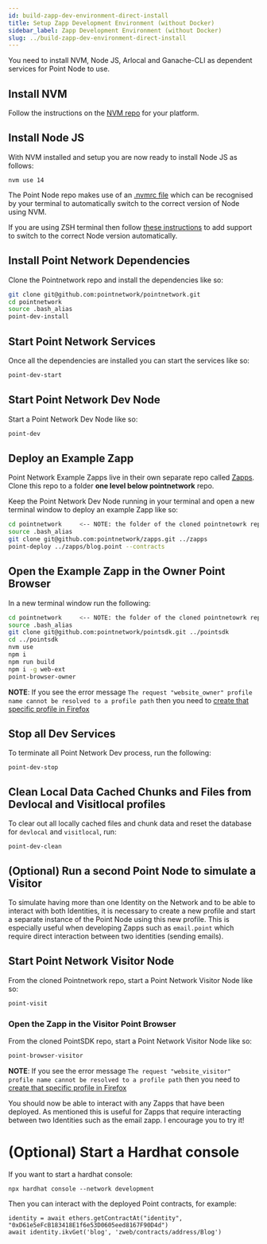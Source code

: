 ```yaml
---
id: build-zapp-dev-environment-direct-install
title: Setup Zapp Development Environment (without Docker)
sidebar_label: Zapp Development Environment (without Docker)
slug: ../build-zapp-dev-environment-direct-install
---
```

 
You need to install NVM, Node JS, Arlocal and Ganache-CLI as dependent services for Point Node to use.
 
## Install NVM
 
Follow the instructions on the [NVM repo](https://github.com/nvm-sh/nvm) for your platform.
 
## Install Node JS
 
With NVM installed and setup you are now ready to install Node JS as follows:
 
```
nvm use 14
```
 
The Point Node repo makes use of an [.nvmrc file](https://github.com/pointnetwork/pointnetwork/blob/develop/.nvmrc) which can be recognised by your terminal to automatically switch to the correct version of Node using NVM.
 
If you are using ZSH terminal then follow [these instructions](https://github.com/nvm-sh/nvm#zsh) to add support to switch to the correct Node version automatically. 
 
## Install Point Network Dependencies
 
Clone the Pointnetwork repo and install the dependencies like so:
 
```bash
git clone git@github.com:pointnetwork/pointnetwork.git
cd pointnetwork
source .bash_alias
point-dev-install
```
 
## Start Point Network Services
 
Once all the dependencies are installed you can start the services like so:
 
```bash
point-dev-start
```
 
## Start Point Network Dev Node
 
Start a Point Network Dev Node like so:
 
```bash
point-dev
```
 
## Deploy an Example Zapp
 
Point Network Example Zapps live in their own separate repo called [Zapps](https://github.com/pointnetwork/zapps). Clone this repo to a folder **one level below pointnetwork** repo. 
 
Keep the Point Network Dev Node running in your terminal and open a new terminal window to deploy an example Zapp like so:
 
```bash
cd pointnetwork     <-- NOTE: the folder of the cloned pointnetowrk repo
source .bash_alias
git clone git@github.com:pointnetwork/zapps.git ../zapps
point-deploy ../zapps/blog.point --contracts
```
 
## Open the Example Zapp in the Owner Point Browser
 
In a new terminal window run the following:
 
```bash
cd pointnetwork     <-- NOTE: the folder of the cloned pointnetowrk repo
source .bash_alias
git clone git@github.com:pointnetwork/pointsdk.git ../pointsdk
cd ../pointsdk
nvm use
npm i
npm run build
npm i -g web-ext
point-browser-owner
```
 
**NOTE**: If you see the error message `The request "website_owner" profile name cannot be resolved to a profile path` then you need to [create that specific profile in Firefox](./build-create-a-dev-point-network-profile-in-firefox)
 
## Stop all Dev Services
 
To terminate all Point Network Dev process, run the following:
 
```
point-dev-stop
```
 
## Clean Local Data Cached Chunks and Files from Devlocal and Visitlocal profiles
 
To clear out all locally cached files and chunk data and reset the database for `devlocal` and `visitlocal`, run:
 
```
point-dev-clean
```
 
## (Optional) Run a second Point Node to simulate a Visitor
 
To simulate having more than one Identity on the Network and to be able to interact with both Identities, it is necessary to create a new profile and start a separate instance of the Point Node using this new profile. This is especially useful when developing Zapps such as `email.point` which require direct interaction between two identities (sending emails). 
 
## Start Point Network Visitor Node
 
From the cloned Pointnetwork repo, start a Point Network Visitor Node like so:
 
```bash
point-visit
```
 
### Open the Zapp in the Visitor Point Browser
 
From the cloned PointSDK repo, start a Point Network Visitor Node like so:
 
```bash
point-browser-visitor
```
 
**NOTE**: If you see the error message `The request "website_visitor" profile name cannot be resolved to a profile path` then you need to [create that specific profile in Firefox](./build-create-a-dev-point-network-profile-in-firefox)
 
You should now be able to interact with any Zapps that have been deployed. As mentioned this is useful for Zapps that require interacting between two Identities such as the email zapp. I encourage you to try it!
 
# (Optional) Start a Hardhat console
 
If you want to start a hardhat console:
 
```
npx hardhat console --network development
```
 
Then you can interact with the deployed Point contracts, for example:
 
```
identity = await ethers.getContractAt("identity", "0xD61e5eFcB183418E1f6e53D0605eed8167F90D4d")
await identity.ikvGet('blog', 'zweb/contracts/address/Blog')
```

